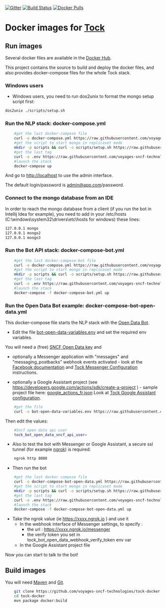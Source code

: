 [![Gitter](https://badges.gitter.im/tockchat/Lobby.svg)](https://gitter.im/tockchat/Lobby?utm_source=badge&utm_medium=badge&utm_campaign=pr-badge&utm_content=body_badge)
[![Build Status](https://travis-ci.org/voyages-sncf-technologies/tock-docker.png)](https://travis-ci.org/voyages-sncf-technologies/tock-docker)
[![Docker Pulls](https://img.shields.io/docker/pulls/tock/nlp_api.svg)](https://hub.docker.com/u/tock/)

# Docker images for [Tock](https://github.com/voyages-sncf-technologies/tock)

## Run images

Several docker files are available in the [Docker Hub](https://hub.docker.com/r/tock/).

This project contains the source to build and deploy the docker files, and also provides docker-compose files for the whole Tock stack.


### Windows users

- Windows users, you need to run dos2unix to format the mongo setup script first:

```sh
dos2unix ./scripts/setup.sh
```

### Run the NLP stack: docker-compose.yml

```sh 
    #get the last docker-compose file
    curl -o docker-compose.yml https://raw.githubusercontent.com/voyages-sncf-technologies/tock-docker/master/docker-compose.yml
    #get the script to start mongo in replicaset mode
    mkdir -p scripts && curl -o scripts/setup.sh https://raw.githubusercontent.com/voyages-sncf-technologies/tock-docker/master/scripts/setup.sh && chmod +x scripts/setup.sh
    #get the last tag
    curl -o .env https://raw.githubusercontent.com/voyages-sncf-technologies/tock-docker/master/.env
    #launch the stack
    docker-compose up
``` 

And go to [http://localhost](http://localhost) to use the admin interface.

The default login/password is admin@app.com/password.

### Connect to the mongo database from an IDE

In order to reach the mongo database from a client 
(if you run the bot in Intellij Idea for example), you need to add in your /etc/hosts
 (C:\windows\system32\drivers\etc\hosts for windows) these lines:
 
```sh
127.0.0.1 mongo
127.0.0.1 mongo2
127.0.0.1 mongo3
``` 

### Run the Bot API stack: docker-compose-bot.yml

```sh 
    #get the last docker-compose-bot file
    curl -o docker-compose.yml https://raw.githubusercontent.com/voyages-sncf-technologies/tock-docker/master/docker-compose-bot.yml
    #get the script to start mongo in replicaset mode
    mkdir -p scripts && curl -o scripts/setup.sh https://raw.githubusercontent.com/voyages-sncf-technologies/tock-docker/master/scripts/setup.sh && chmod +x scripts/setup.sh
    #get the last tag
    curl -o .env https://raw.githubusercontent.com/voyages-sncf-technologies/tock-docker/master/.env
    #launch the stack
    docker-compose -f docker-compose-bot.yml up
``` 
### Run the Open Data Bot example: docker-compose-bot-open-data.yml

This docker-compose file starts the NLP stack with the [Open Data Bot](https://github.com/voyages-sncf-technologies/tock-bot-open-data).

 

* Edit the file [bot-open-data-variables.env](https://github.com/voyages-sncf-technologies/tock-docker/blob/master/bot-open-data-variables.env) and set the required env variables.
 
You will need a (free) [SNCF Open Data key](https://data.sncf.com/) and
 
   * optionally a Messenger application with "messages" and "messaging_postbacks" webhook events activated - look at the [Facebook documentation](https://developers.facebook.com/docs/messenger-platform/guides/quick-start) 
   and [Tock Messenger Configuration](https://github.com/voyages-sncf-technologies/tock/tree/master/bot/connector-messenger) instructions. 

   * optionally a Google Assistant project (see https://developers.google.com/actions/sdk/create-a-project ) - sample project file here: [google_actions_fr.json](https://raw.githubusercontent.com/voyages-sncf-technologies/tock-bot-open-data/master/src/main/resources/google_actions_fr.json)
   Look at [Tock Google Assistant configuration](https://github.com/voyages-sncf-technologies/tock/tree/master/bot/connector-ga).
 

```sh 
    #get the file
    curl -o bot-open-data-variables.env https://raw.githubusercontent.com/voyages-sncf-technologies/tock-docker/master/bot-open-data-variables.env
``` 

Then edit the values:


```sh 
    #Sncf open data api user
    tock_bot_open_data_sncf_api_user=
``` 

* Also to test the bot with Messenger or Google Assistant, a secure ssl tunnel (for example [ngrok](https://ngrok.com/)) is required:

```sh 
    ngrok http 8080
``` 

* Then run the bot

```sh 
    #get the last docker compose file
    curl -o docker-compose-bot-open-data.yml https://raw.githubusercontent.com/voyages-sncf-technologies/tock-docker/master/docker-compose-bot-open-data.yml
    #get the script to start mongo in replicaset mode
    mkdir -p scripts && curl -o scripts/setup.sh https://raw.githubusercontent.com/voyages-sncf-technologies/tock-docker/master/scripts/setup.sh && chmod +x scripts/setup.sh
    #get the last tag
    curl -o .env https://raw.githubusercontent.com/voyages-sncf-technologies/tock-docker/master/.env
    #launch the stack
    docker-compose -f docker-compose-bot-open-data.yml up
``` 

* Take the ngrok value (ie  https://xxxx.ngrok.io ) and use it 
   * In the webhook interface of Messenger settings, to specify :
        * the url : https://xxxx.ngrok.io/messenger
        * the verify token you set in tock_bot_open_data_webhook_verify_token env var
   * In the Google Assistant project file      

Now you can start to talk to the bot!

## Build images

You will need [Maven](https://maven.apache.org/) and [Git](https://git-scm.com/).

```sh 
    git clone https://github.com/voyages-sncf-technologies/tock-docker.git
    cd tock-docker
    mvn package docker:build
```    
